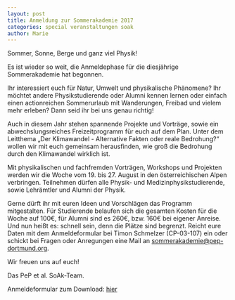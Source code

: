 ```yaml
---
layout: post
title: Anmeldung zur Sommerakademie 2017
categories: special veranstaltungen soak
author: Marie
---
```

Sommer, Sonne, Berge und ganz viel Physik!

Es ist wieder so weit, die Anmeldephase für die diesjährige Sommerakademie hat begonnen.

Ihr interessiert euch für Natur, Umwelt und physikalische Phänomene?
Ihr möchtet andere Physikstudierende oder Alumni kennen lernen oder einfach einen actionreichen Sommerurlaub mit Wanderungen, Freibad und vielem mehr erleben?
Dann seid ihr bei uns genau richtig!

Auch in diesem Jahr stehen spannende Projekte und Vorträge, sowie ein abwechslungsreiches Freizeitprogramm für euch auf dem Plan.
Unter dem Leitthema „Der Klimawandel - Alternative Fakten oder reale Bedrohung?“ wollen wir mit euch gemeinsam herausfinden, wie groß die Bedrohung durch den Klimawandel wirklich ist.

Mit physikalischen und fachfremden Vorträgen, Workshops und Projekten werden wir die Woche vom 19. bis 27. August in den österreichischen Alpen verbringen.
Teilnehmen dürfen alle Physik- und Medizinphysikstudierende, sowie Lehrämtler und Alumni der Physik.

Gerne dürft ihr mit euren Ideen und Vorschlägen das Programm mitgestalten.
Für Studierende belaufen sich die gesamten Kosten für die Woche auf 100€, für Alumni sind es 260€, bzw. 160€ bei eigener Anreise.
Und nun heißt es: schnell sein, denn die Plätze sind begrenzt.
Reicht eure Daten mit dem Anmeldeformular bei Timon Schmelzer (CP-03-107) ein oder schickt bei Fragen oder Anregungen eine Mail an sommerakademie@pep-dortmund.org.

Wir freuen uns auf euch! 

Das PeP et al. SoAk-Team.

Anmeldeformular zum Download: [hier](dokumente/soak17_anmeldung.pdf)
